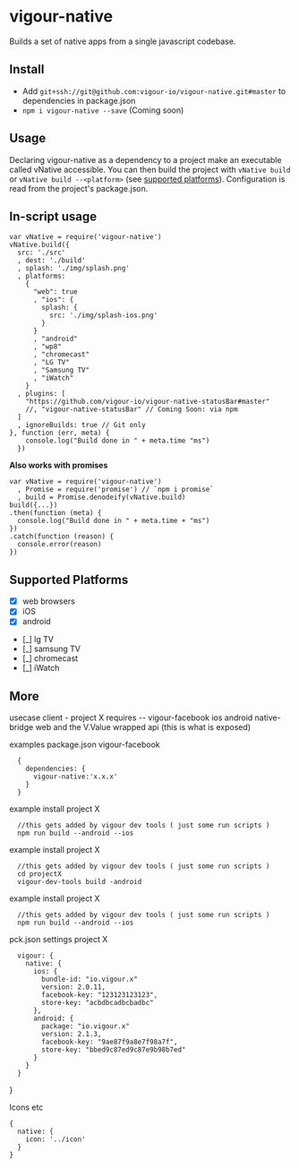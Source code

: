 # vigour-native

Builds a set of native apps from a single javascript codebase.


## Install
- Add `git+ssh://git@github.com:vigour-io/vigour-native.git#master` to dependencies in package.json
- `npm i vigour-native --save` (Coming soon)


## Usage

Declaring vigour-native as a dependency to a project make an executable called vNative accessible. You can then build the project with `vNative build` or `vNative build --<platform>` (see [supported platforms](#user-content-platforms)). Configuration is read from the project's package.json.


## In-script usage

```
var vNative = require('vigour-native')
vNative.build({
  src: './src'
  , dest: './build'
  , splash: './img/splash.png'
  , platforms:
    {
      "web": true
      , "ios": {
        splash: {
          src: './img/splash-ios.png'
        }
      }
      , "android"
      , "wp8"
      , "chromecast"
      , "LG TV"
      , "Samsung TV"
      , "iWatch"
    }
  , plugins: [
    "https://github.com/vigour-io/vigour-native-statusBar#master"
    //, "vigour-native-statusBar" // Coming Soon: via npm
  ]
  , ignoreBuilds: true // Git only
}, function (err, meta) {
    console.log("Build done in " + meta.time "ms")
  })
```

**Also works with promises**
```
var vNative = require('vigour-native')
  , Promise = require('promise') // `npm i promise`
  , build = Promise.denodeify(vNative.build)
build({...})
.then(function (meta) {
  console.log("Build done in " + meta.time + "ms")
})
.catch(function (reason) {
  console.error(reason)
})
```

<a name='platforms'></a>
## Supported Platforms
  - [X] web browsers
  - [X] iOS
  - [X] android
  - [_] lg TV
  - [_] samsung TV
  - [_] chromecast
  - [_] iWatch

## More

usecase 
  client - project X
    requires -- vigour-facebook
                  ios
                  android
                  native-bridge
                  web
                  and the V.Value wrapped api (this is what is exposed)
                  


examples package.json vigour-facebook
```
  {
    dependencies: {
      vigour-native:'x.x.x'
    }
  }
```

example install project X
```
  //this gets added by vigour dev tools ( just some run scripts )
  npm run build --android --ios
```

example install project X
```
  //this gets added by vigour dev tools ( just some run scripts )
  cd projectX
  vigour-dev-tools build -android
```

example install project X
```
  //this gets added by vigour dev tools ( just some run scripts )
  npm run build --android --ios
```

pck.json settings project X
```
  vigour: {
    native: {
      ios: {
        bundle-id: "io.vigour.x"
        version: 2.0.11,
        facebook-key: "123123123123",
        store-key: "acbdbcadbcbadbc"
      },
      android: {
        package: "io.vigour.x"
        version: 2.1.3,
        facebook-key: "9ae87f9a8e7f98a7f",
        store-key: "bbed9c87ed9c87e9b98b7ed"
      }
    }
  }
```
}
  
Icons etc
```
{
  native: {
    icon: '../icon'
  }
}
```
